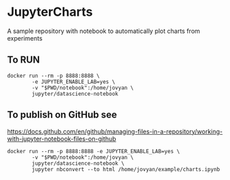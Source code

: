 # JupyterCharts

A sample repository with notebook to automatically plot charts from experiments


## To RUN

```
docker run --rm -p 8888:8888 \
        -e JUPYTER_ENABLE_LAB=yes \
        -v "$PWD/notebook":/home/jovyan \
        jupyter/datascience-notebook
```


## To publish on GitHub see

https://docs.github.com/en/github/managing-files-in-a-repository/working-with-jupyter-notebook-files-on-github



```
docker run --rm -p 8888:8888 -e JUPYTER_ENABLE_LAB=yes \
        -v "$PWD/notebook":/home/jovyan \
        jupyter/datascience-notebook \
        jupyter nbconvert --to html /home/jovyan/example/charts.ipynb
```
